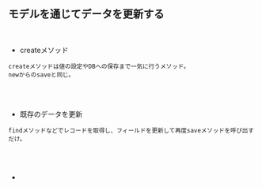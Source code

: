 ## モデルを通じてデータを更新する  
<br>  

- createメソッド  
```
createメソッドは値の設定やDBへの保存まで一気に行うメソッド。
newからのsaveと同じ。
```
<br>
<br>

- 既存のデータを更新
```
findメソッドなどでレコードを取得し、フィールドを更新して再度saveメソッドを呼び出すだけ。
```
<br>
<br>

-